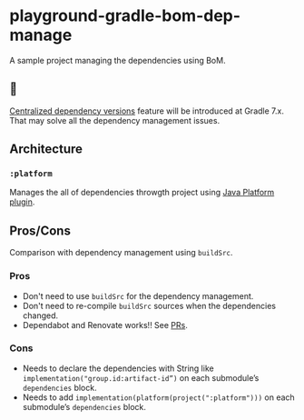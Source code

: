 # playground-gradle-bom-dep-manage

A sample project managing the dependencies using BoM.

## 📝

[Centralized dependency versions](https://docs.gradle.org/7.0-rc-1/release-notes.html#centralized-versions) feature will be introduced at Gradle 7.x.
That may solve all the dependency management issues.

## Architecture

### `:platform`

Manages the all of dependencies throwgth project using [Java Platform plugin](https://docs.gradle.org/current/userguide/java_platform_plugin.html).

## Pros/Cons

Comparison with dependency management using `buildSrc`.

### Pros

- Don't need to use `buildSrc` for the dependency management.
- Don't need to re-compile `buildSrc` sources when the dependencies changed.
- Dependabot and Renovate works!! See [PRs](https://github.com/kubode/playground-gradle-bom-dep-manage/pulls).

### Cons

- Needs to declare the dependencies with String like `implementation("group.id:artifact-id”)` on each submodule’s `dependencies` block.
- Needs to add `implementation(platform(project(":platform")))` on each submodule’s `dependencies` block.

